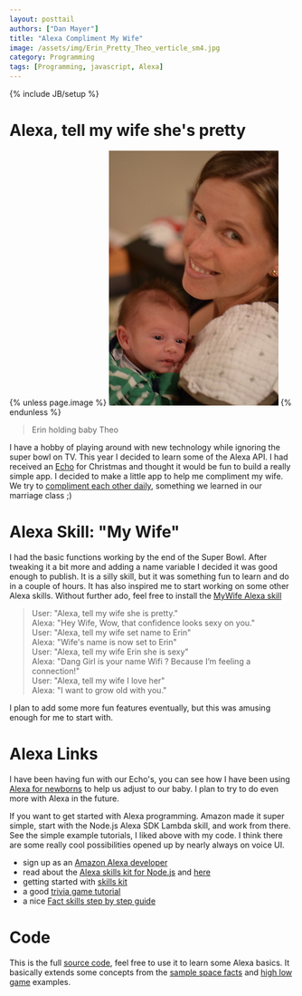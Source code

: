 ```yaml
---
layout: posttail
authors: ["Dan Mayer"]
title: "Alexa Compliment My Wife"
image: /assets/img/Erin_Pretty_Theo_verticle_sm4.jpg
category: Programming
tags: [Programming, javascript, Alexa]
---
```

{% include JB/setup %}

# Alexa, tell my wife she's pretty

{% unless page.image %}
![image](/assets/img/Erin_Pretty_Theo_verticle_sm4.jpg)
{% endunless %}
> Erin holding baby Theo

I have a hobby of playing around with new technology while ignoring the super bowl on TV. This year I decided to learn some of the Alexa API. I had received an [Echo](https://www.amazon.com/b/?ie=UTF8&node=9818047011&ref_=fs_ods_fs_aucc_cp) for Christmas and thought it would be fun to build a really simple app. I decided to make a little app to help me compliment my wife. We try to [compliment each other daily](https://www.gottman.com/blog/the-positive-perspective-dr-gottmans-magic-ratio/), something we learned in our marriage class ;)
 
# Alexa Skill: "My Wife"

I had the basic functions working by the end of the Super Bowl. After tweaking it a bit more and adding a name variable I decided it was good enough to publish. It is a silly skill, but it was something fun to learn and do in a couple of hours. It has also inspired me to start working on some other Alexa skills. Without further ado, feel free to install the [MyWife Alexa skill](https://www.amazon.com/DanMayer-MyWife/dp/B06XDX5QPM/ref=sr_1_2?s=digital-skills&ie=UTF8&qid=1489859248&sr=1-2&keywords=my+wife)

> User: "Alexa, tell my wife she is pretty."  
> Alexa: "Hey Wife, Wow, that confidence looks sexy on you."  
> User: "Alexa, tell my wife set name to Erin"  
> Alexa: "Wife's name is now set to Erin"  
> User: "Alexa, tell my wife Erin she is sexy"   
> Alexa: "Dang Girl is your name Wifi ? Because I’m feeling a connection!"   
> User: "Alexa, tell my wife I love her"      
> Alexa: "I want to grow old with you."  

I plan to add some more fun features eventually, but this was amusing enough for me to start with.

# Alexa Links

I have been having fun with our Echo's, you can see how I have been using [Alexa for newborns](https://www.mayerdan.com/2017/03/05/Alexa-for-newborns) to help us adjust to our baby. I plan to try to do even more with Alexa in the future.

If you want to get started with Alexa programming. Amazon made it super simple, start with the Node.js Alexa SDK Lambda skill, and work from there. See the simple example tutorials, I liked above with my code. I think there are some really cool possibilities opened up by nearly always on voice UI.

* sign up as an [Amazon Alexa developer](https://developer.amazon.com/alexa)
* read about the [Alexa skills kit for Node.js](https://github.com/alexa/alexa-skills-kit-sdk-for-nodejs) and [here](https://github.com/amzn/alexa-skills-kit-js)
* getting started with [skills kit](https://developer.amazon.com/alexa-skills-kit#Ready%20to%20start%3F)
* a good [trivia game tutorial](https://developer.amazon.com/blogs/post/TxDJWS16KUPVKO/new-alexa-skills-kit-template-build-a-trivia-skill-in-under-an-hour)
* a nice [Fact skills step by step guide](https://developer.amazon.com/blogs/post/Tx3DVGG0K0TPUGQ/updated-alexa-skills-kit-fact-template-step-by-step-guide-to-build-a-fact-skill)

# Code

This is the full [source code](https://gist.github.com/danmayer/34c645ef1780fed7510cf904e04dcc7b), feel free to use it to learn some Alexa basics. It basically extends some concepts from the [sample space facts](https://github.com/alexa/skill-sample-nodejs-fact) and [high low game](https://github.com/alexa/skill-sample-nodejs-highlowgame/blob/master/src/index.js) examples.

<script src="https://gist.github.com/danmayer/34c645ef1780fed7510cf904e04dcc7b.js"></script>

